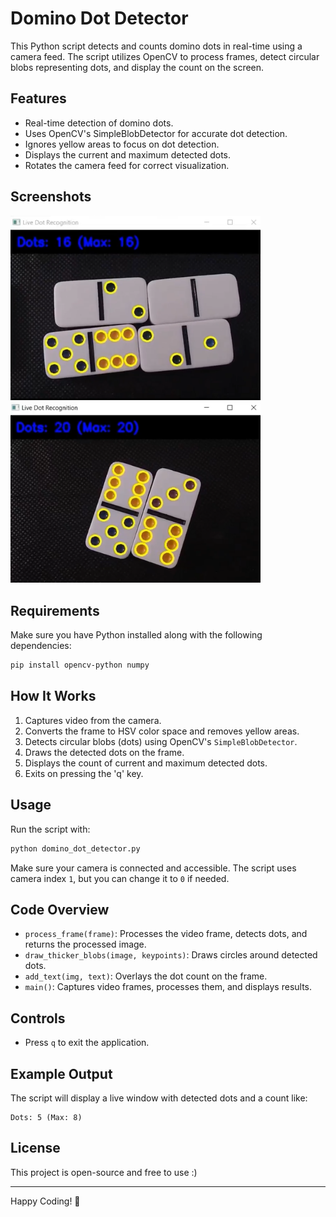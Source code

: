 # Domino Dot Detector

This Python script detects and counts domino dots in real-time using a camera feed. The script utilizes OpenCV to process frames, detect circular blobs representing dots, and display the count on the screen.

## Features
- Real-time detection of domino dots.
- Uses OpenCV's SimpleBlobDetector for accurate dot detection.
- Ignores yellow areas to focus on dot detection.
- Displays the current and maximum detected dots.
- Rotates the camera feed for correct visualization.

## Screenshots

<img src="assets/sample1.png" alt="sample1" width="400"/>
<img src="assets/sample2.png" alt="sample1" width="400"/>



## Requirements
Make sure you have Python installed along with the following dependencies:

```sh
pip install opencv-python numpy
```

## How It Works
1. Captures video from the camera.
2. Converts the frame to HSV color space and removes yellow areas.
3. Detects circular blobs (dots) using OpenCV's `SimpleBlobDetector`.
4. Draws the detected dots on the frame.
5. Displays the count of current and maximum detected dots.
6. Exits on pressing the 'q' key.

## Usage
Run the script with:

```sh
python domino_dot_detector.py
```

Make sure your camera is connected and accessible. The script uses camera index `1`, but you can change it to `0` if needed.

## Code Overview
- `process_frame(frame)`: Processes the video frame, detects dots, and returns the processed image.
- `draw_thicker_blobs(image, keypoints)`: Draws circles around detected dots.
- `add_text(img, text)`: Overlays the dot count on the frame.
- `main()`: Captures video frames, processes them, and displays results.

## Controls
- Press `q` to exit the application.

## Example Output
The script will display a live window with detected dots and a count like:

```
Dots: 5 (Max: 8)
```

## License
This project is open-source and free to use :)

---
Happy Coding! 🎲

